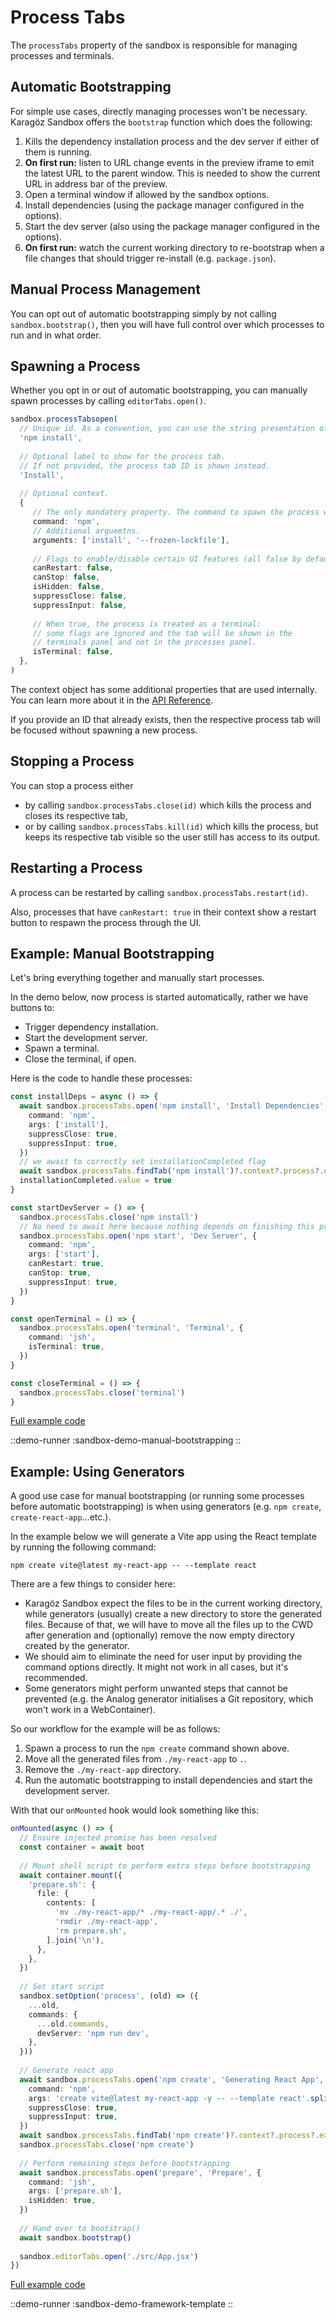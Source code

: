 # Process Tabs

The `processTabs` property of the sandbox is responsible for managing processes and terminals.

## Automatic Bootstrapping 

For simple use cases, directly managing processes won't be necessary. 
Karagöz Sandbox offers the `bootstrap` function which does the following:
1. Kills the dependency installation process and the dev server if either of them is running.
2. **On first run:** listen to URL change events in the preview iframe to emit the latest URL to the parent window.
   This is needed to show the current URL in address bar of the preview.
3. Open a terminal window if allowed by the sandbox options.
4. Install dependencies (using the package manager configured in the options).
5. Start the dev server (also using the package manager configured in the options).
6. **On first run:** watch the current working directory to re-bootstrap when a file changes that should trigger
   re-install (e.g. `package.json`).

## Manual Process Management

You can opt out of automatic bootstrapping simply by not calling `sandbox.bootstrap()`, then you will have full 
control over which processes to run and in what order.

## Spawning a Process

Whether you opt in or out of automatic bootstrapping, you can manually spawn processes by calling `editorTabs.open()`.

```ts
sandbox.processTabsopen(
  // Unique id. As a convention, you can use the string presentation of the command to run.
  'npm install',
  
  // Optional label to show for the process tab. 
  // If not provided, the process tab ID is shown instead.
  'Install', 
     
  // Optional context.
  {
     // The only mandatory property. The command to spawn the process with.
     command: 'npm',
     // Additional arguemtns.
     arguments: ['install', '--frozen-lockfile'],
     
     // Flags to enable/disable certain UI features (all false by default).
     canRestart: false,
     canStop: false,
     isHidden: false,
     suppressClose: false,
     suppressInput: false,
     
     // When true, the process is treated as a terminal: 
     // some flags are ignored and the tab will be shown in the
     // terminals panel and not in the processes panel.
     isTerminal: false,
  },
)
```

The context object has some additional properties that are used internally. 
You can learn more about it in the [API Reference](/sandbox/api-reference/type-aliases/processtabcontext).

If you provide an ID that already exists, then the respective process tab will be focused without spawning a new 
process.

## Stopping a Process

You can stop a process either
* by calling `sandbox.processTabs.close(id)` which kills the process and closes its respective tab,
* or by calling `sandbox.processTabs.kill(id)` which kills the process, but keeps its respective tab visible so the 
  user still has access to its output.

## Restarting a Process

A process can be restarted by calling `sandbox.processTabs.restart(id)`.

Also, processes that have `canRestart: true` in their context show a restart button to respawn the process through 
the UI.

## Example: Manual Bootstrapping

Let's bring everything together and manually start processes.

In the demo below, now process is started automatically, rather we have buttons to:
* Trigger dependency installation.
* Start the development server.
* Spawn a terminal.
* Close the terminal, if open.

Here is the code to handle these processes:

```ts
const installDeps = async () => {
  await sandbox.processTabs.open('npm install', 'Install Dependencies', {
    command: 'npm',
    args: ['install'],
    suppressClose: true,
    suppressInput: true,
  })
  // we await to correctly set installationCompleted flag
  await sandbox.processTabs.findTab('npm install')?.context?.process?.exit
  installationCompleted.value = true
}

const startDevServer = () => {
  sandbox.processTabs.close('npm install')
  // No need to await here because nothing depends on finishing this process
  sandbox.processTabs.open('npm start', 'Dev Server', {
    command: 'npm',
    args: ['start'],
    canRestart: true,
    canStop: true,
    suppressInput: true,
  })
}

const openTerminal = () => {
  sandbox.processTabs.open('terminal', 'Terminal', {
    command: 'jsh',
    isTerminal: true,
  })
}

const closeTerminal = () => {
  sandbox.processTabs.close('terminal')
}
```

[Full example code](https://github.com/frontendat/karagoz/blob/main/apps/docs/components/content/sandbox/demo/SandboxDemoManualBootstrapping.vue)

::demo-runner
:sandbox-demo-manual-bootstrapping
::

## Example: Using Generators

A good use case for manual bootstrapping (or running some processes before automatic bootstrapping) is when using 
generators (e.g. `npm create`, `create-react-app`...etc.).

In the example below we will generate a Vite app using the React template by running the following command:
```shell
npm create vite@latest my-react-app -- --template react
```

There are a few things to consider here:
* Karagöz Sandbox expect the files to be in the current working directory, while generators (usually) create a new 
  directory to store the generated files. Because of that, we will have to move all the files up to the CWD after 
  generation and (optionally) remove the now empty directory created by the generator.
* We should aim to eliminate the need for user input by providing the command options directly. It might not work in 
  all cases, but it's recommended.
* Some generators might perform unwanted steps that cannot be prevented (e.g. the Analog generator initialises a Git 
  repository, which won't work in a WebContainer).

So our workflow for the example will be as follows:
1. Spawn a process to run the `npm create` command shown above.
2. Move all the generated files from `./my-react-app` to `.`.
3. Remove the `./my-react-app` directory.
4. Run the automatic bootstrapping to install dependencies and start the development server.

With that our `onMounted` hook would look something like this:

```ts
onMounted(async () => {
  // Ensure injected promise has been resolved
  const container = await boot
  
  // Mount shell script to perform extra steps before bootstrapping
  await container.mount({
    'prepare.sh': {
      file: {
        contents: [
          'mv ./my-react-app/* ./my-react-app/.* ./',
          'rmdir ./my-react-app',
          'rm prepare.sh',
        ].join('\n'),
      },
    },
  })
  
  // Set start script
  sandbox.setOption('process', (old) => ({
    ...old,
    commands: {
      ...old.commands,
      devServer: 'npm run dev',
    },
  }))
  
  // Generate react app
  await sandbox.processTabs.open('npm create', 'Generating React App', {
    command: 'npm',
    args: 'create vite@latest my-react-app -y -- --template react'.split(' '),
    suppressClose: true,
    suppressInput: true,
  })
  await sandbox.processTabs.findTab('npm create')?.context?.process?.exit
  sandbox.processTabs.close('npm create')
  
  // Perform remaining steps before bootstrapping
  await sandbox.processTabs.open('prepare', 'Prepare', {
    command: 'jsh',
    args: ['prepare.sh'],
    isHidden: true,
  })
  
  // Hand over to bootstrap()
  await sandbox.bootstrap()
  
  sandbox.editorTabs.open('./src/App.jsx')
})
```

[Full example code](https://github.com/frontendat/karagoz/blob/main/apps/docs/components/content/sandbox/demo/SandboxDemoFrameworkTemplate.vue)

::demo-runner
:sandbox-demo-framework-template
::


